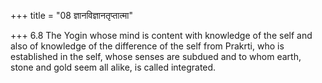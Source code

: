 +++
title = "08 ज्ञानविज्ञानतृप्तात्मा"

+++
6.8 The Yogin whose mind is content with knowledge of the self and also
of knowledge of the difference of the self from Prakrti, who is
established in the self, whose senses are subdued and to whom earth,
stone and gold seem all alike, is called integrated.
